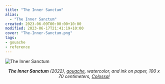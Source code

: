```yaml
---
title: "The Inner Sanctum"
alias:
  - "The Inner Sanctum"
created: 2023-06-09T00:00:00+10:00
modified: 2023-06-17T21:41:19+10:00
cover: "The-Inner-Sanctum.png"
tags:
- gouache
- reference
---
```


![The Inner Sanctum](imgs/the-inner-sanctum.png)
*<center>**The Inner Sanctum** (2022), [gouache](notes/gouache), watercolor, and ink on paper, 100 x 70 centimeters, [Colossal](https://www.thisiscolossal.com/2022/11/rithika-merchant-mixed-media-works/)</center>*